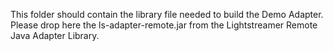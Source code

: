This folder should contain the library file needed to build the Demo Adapter. Please drop here the ls-adapter-remote.jar from the Lightstreamer Remote Java Adapter Library.